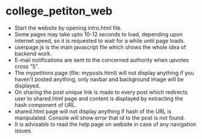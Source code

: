 # college_petiton_web

* Start the website by opening intro.html file.
* Some pages may take upto 10-12 seconds to load, depending upon internet speed, so it is requested to wait for a while until page loads.
* userpage.js is the main javascript file which shows the whole idea of backend work.
* E-mail notifications are sent to the concerned authority when upvotes cross "5".
* The mypetitons page (file: myposts.html) will not display anything if you haven't posted anything, only navbar and background image will be displayed.
* On sharing the post unique link is made to every post which redirects user to shared.html page and content is displayed by extracting the hash component of URL.
* shared.html page will not display anything if hash of the URL is manipulated. Console will show error that id to the post is not found.
* It is advisable to read the help page on website in case of any navigation issues.


